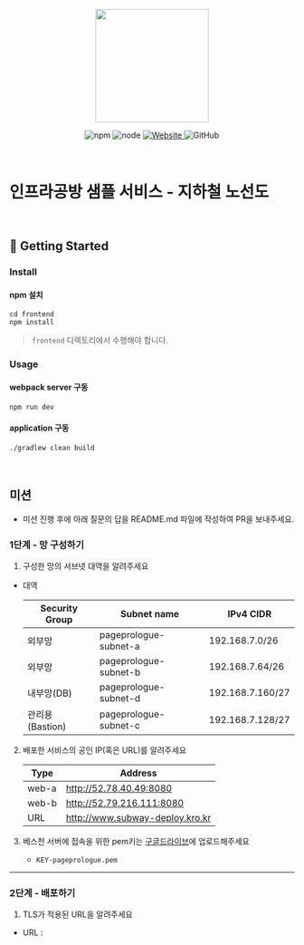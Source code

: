 <p align="center">
    <img width="200px;" src="https://raw.githubusercontent.com/woowacourse/atdd-subway-admin-frontend/master/images/main_logo.png"/>
</p>
<p align="center">
  <img alt="npm" src="https://img.shields.io/badge/npm-%3E%3D%205.5.0-blue">
  <img alt="node" src="https://img.shields.io/badge/node-%3E%3D%209.3.0-blue">
  <a href="https://edu.nextstep.camp/c/R89PYi5H" alt="nextstep atdd">
    <img alt="Website" src="https://img.shields.io/website?url=https%3A%2F%2Fedu.nextstep.camp%2Fc%2FR89PYi5H">
  </a>
  <img alt="GitHub" src="https://img.shields.io/github/license/next-step/atdd-subway-service">
</p>

<br>

# 인프라공방 샘플 서비스 - 지하철 노선도

<br>

## 🚀 Getting Started

### Install

#### npm 설치

```
cd frontend
npm install
```

> `frontend` 디렉토리에서 수행해야 합니다.

### Usage

#### webpack server 구동

```
npm run dev
```

#### application 구동

```
./gradlew clean build
```

<br>

## 미션

* 미션 진행 후에 아래 질문의 답을 README.md 파일에 작성하여 PR을 보내주세요.

### 1단계 - 망 구성하기

1. 구성한 망의 서브넷 대역을 알려주세요

- 대역

  | Security Group | Subnet name | IPv4 CIDR |
  | -------------- |-------------|-----------|
  | 외부망 | pageprologue-subnet-a | 192.168.7.0/26 |
  | 외부망 | pageprologue-subnet-b | 192.168.7.64/26 |
  | 내부망(DB) | pageprologue-subnet-d | 192.168.7.160/27 |
  | 관리용(Bastion) | pageprologue-subnet-c | 192.168.7.128/27 |


2. 배포한 서비스의 공인 IP(혹은 URL)를 알려주세요

   | Type | Address |
   |------|---------|
   | web-a | http://52.78.40.49:8080 |
   | web-b | http://52.79.216.111:8080 |
   | URL | http://www.subway-deploy.kro.kr |

3. 베스천 서버에 접속을 위한 pem키는 [구글드라이브](https://drive.google.com/drive/folders/1dZiCUwNeH1LMglp8dyTqqsL1b2yBnzd1?usp=sharing)에
   업로드해주세요
    - ``KEY-pageprologue.pem``

---

### 2단계 - 배포하기

1. TLS가 적용된 URL을 알려주세요

- URL :


